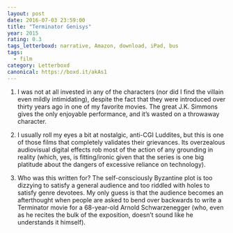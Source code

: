 ```yaml
---
layout: post 
date: 2016-07-03 23:59:00
title: "Terminator Genisys"
year: 2015
rating: 0.3
tags_letterboxd: narrative, Amazon, download, iPad, bus
tags:
  - film
category: Letterboxd
canonical: https://boxd.it/akAs1
---
```


1. I was not at all invested in any of the characters (nor did I find the villain even mildly intimidating), despite the fact that they were introduced over thirty years ago in one of my favorite movies. The great J.K. Simmons gives the only enjoyable performance, and it’s wasted on a throwaway character.

2. I usually roll my eyes a bit at nostalgic, anti-CGI Luddites, but this is one of those films that completely validates their grievances. Its overzealous audiovisual digital effects rob most of the action of any grounding in reality (which, yes, is fitting/ironic given that the series is one big platitude about the dangers of excessive reliance on technology).

3. Who was this written for? The self-consciously Byzantine plot is too dizzying to satisfy a general audience and too riddled with holes to satisfy genre devotees. My only guess is that the audience becomes an afterthought when people are asked to bend over backwards to write a Terminator movie for a 68-year-old Arnold Schwarzenegger (who, even as he recites the bulk of the exposition, doesn’t sound like he understands it himself).